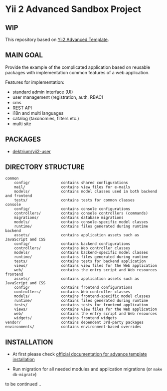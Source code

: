 Yii 2 Advanced Sandbox Project
===============================

WIP
---

This repository based on [Yii2 Advanced Template](https://github.com/yiisoft/yii2-app-advanced).

MAIN GOAL
---------

Provide the example of the complicated application based on reusable packages with implementation common features of a web application.

Features for implementation:

- standard admin interface (UI)
- user management (registration, auth, RBAC)
- cms
- REST API
- i18n and multi languages
- catalog (taxonomies, filters etc.)
- multi site

PACKAGES
--------

- [dektrium/yii2-user](https://github.com/dektrium/yii2-user)


DIRECTORY STRUCTURE
-------------------

```
common
    config/              contains shared configurations
    mail/                contains view files for e-mails
    models/              contains model classes used in both backend and frontend
    tests/               contains tests for common classes    
console
    config/              contains console configurations
    controllers/         contains console controllers (commands)
    migrations/          contains database migrations
    models/              contains console-specific model classes
    runtime/             contains files generated during runtime
backend
    assets/              contains application assets such as JavaScript and CSS
    config/              contains backend configurations
    controllers/         contains Web controller classes
    models/              contains backend-specific model classes
    runtime/             contains files generated during runtime
    tests/               contains tests for backend application    
    views/               contains view files for the Web application
    web/                 contains the entry script and Web resources
frontend
    assets/              contains application assets such as JavaScript and CSS
    config/              contains frontend configurations
    controllers/         contains Web controller classes
    models/              contains frontend-specific model classes
    runtime/             contains files generated during runtime
    tests/               contains tests for frontend application
    views/               contains view files for the Web application
    web/                 contains the entry script and Web resources
    widgets/             contains frontend widgets
vendor/                  contains dependent 3rd-party packages
environments/            contains environment-based overrides
```


INSTALLATION
------------

- At first please check [official documentation for advance template installation](https://github.com/yiisoft/yii2-app-advanced/blob/master/docs/guide/start-installation.md)

- Run migration for all needed modules and application migrations (or `make db-migrate`)

to be continued ..
